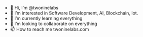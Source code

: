 - 👋 Hi, I’m @twoninelabs
- 👀 I’m interested in Software Development, AI, Blockchain, Iot.
- 🌱 I’m currently learning everything
- 💞️ I’m looking to collaborate on everything
- 📫 How to reach me twoninelabs.com

<!---
twoninelabs/twoninelabs is a ✨ special ✨ repository because its `README.md` (this file) appears on your GitHub profile.
You can click the Preview link to take a look at your changes.
--->
